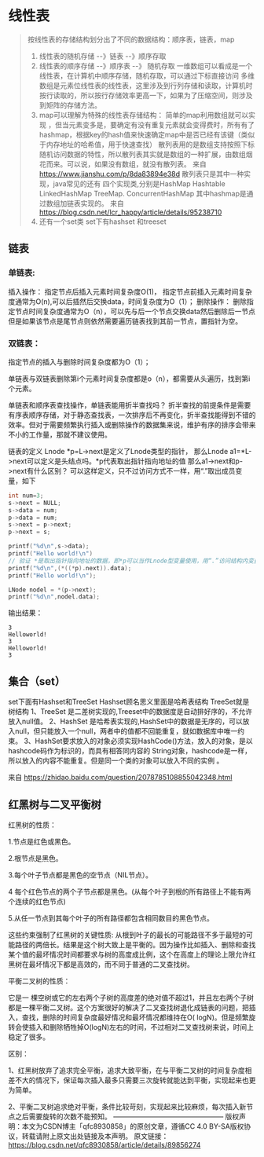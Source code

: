 # 线性表

> 按线性表的存储结构划分出了不同的数据结构：顺序表，链表，map
> 1. 线性表的随机存储 --》链表 --》顺序存取
> 2. 线性表的顺序存储 --》顺序表 --》 随机存取
     一维数组可以看成是一个线性表，在计算机中顺序存储，随机存取，可以通过下标直接访问
     多维数组是元素位线性表的线性表，这里涉及到行列存储和读取，计算机时按行读取的，所以按行存储效率更高一下，如果为了压缩空间，则涉及到矩阵的存储方法。
> 3. map可以理解为特殊的线性表存储结构：
     简单的map利用数组就可以实现 ，但当元素变多是，要确定有没有重复元素就会变得费时，所有有了hashmap，根据key的hash值来快速确定map中是否已经有该键（类似于内存地址的哈希值，用于快速查找）
     散列表用的是数组支持按照下标随机访问数据的特性，所以散列表其实就是数组的一种扩展，由数组烟花而来。可以说，如果没有数组，就没有散列表。
     来自 <https://www.jianshu.com/p/8da83894e38d>
     散列表只是其中一种实现，java常见的还有
     四个实现类,分别是HashMap
     Hashtable
     LinkedHashMap
     TreeMap.
     ConcurrentHashMap
     其中hashmap是通过数组加链表实现的。
     来自 <https://blog.csdn.net/lcr_happy/article/details/95238710>
> 4. 还有一个set类
     set下有hashset 和treeset

## 链表

### 单链表:

插入操作：
指定节点后插入元素时间复杂度O(1)，
指定节点前插入元素时间复杂度通常为O(n),可以后插然后交换data，时间复杂度为O（1）；
删除操作：
删除指定节点时间复杂度通常为O（n），可以先与后一个节点交换data然后删除后一节点
但是如果该节点是尾节点则依然需要遍历链表找到其前一节点，置指针为空。

### 双链表：

指定节点的插入与删除时间复杂度都为O（1）；

单链表与双链表删除第i个元素时间复杂度都是o（n），都需要从头遍历，找到第i个元素。

单链表和顺序表查找操作，单链表能用折半查找吗？
折半查找的前提条件是需要有序表顺序存储，对于静态查找表，一次排序后不再变化，折半查找能得到不错的效率。但对于需要频繁执行插入或删除操作的数据集来说，维护有序的排序会带来不小的工作量，那就不建议使用。

链表的定义
Lnode *p=L->next是定义了Lnode类型的指针，
那么Lnode a1=*L->next可以定义是头结点吗。*p代表取出指针指向地址的值
那么a1->next和p->next有什么区别？
可以这样定义，只不过访问方式不一样，用“.”取出成员变量，如下

``` C++
int num=3;
s->next = NULL;
s->data = num;
p->data = num;
s->next = p->next;
p->next = s;

printf("%d\n",s->data);
printf("Hello world!\n") 
// 验证 *是取出指针指向地址的数据，即*p可以当作Lnode型变量使用，用“.”访问结构内变量
printf("%d\n",(*((*p).next)).data);
printf("Hello world!\n");

LNode nodel = *(p->next);
printf("%d\n",nodel.data);
```

输出结果：

```
3
Helloworld! 
3
Helloworld! 
3
```

## 集合（set）

set下面有Hashset和TreeSet
Hashset顾名思义里面是哈希表结构
TreeSet就是树结构
1、TreeSet 是二差树实现的,Treeset中的数据度是自动排好序的，不允许放入null值。
2、HashSet 是哈希表实现的,HashSet中的数据是无序的，可以放入null，但只能放入一个null，两者中的值都不回能重复，就如数据库中唯一约束。
3、HashSet要求放入的对象必须实现HashCode()方法，放入的对象，是以hashcode码作为标识的，而具有相答同内容的
String对象，hashcode是一样，所以放入的内容不能重复。但是同一个类的对象可以放入不同的实例 。

来自 <https://zhidao.baidu.com/question/2078785108855042348.html>

## 红黑树与二叉平衡树

红黑树的性质：

1.节点是红色或黑色。

2.根节点是黑色。

3.每个叶子节点都是黑色的空节点（NIL节点）。

4 每个红色节点的两个子节点都是黑色。(从每个叶子到根的所有路径上不能有两个连续的红色节点)

5.从任一节点到其每个叶子的所有路径都包含相同数目的黑色节点。

这些约束强制了红黑树的关键性质:
从根到叶子的最长的可能路径不多于最短的可能路径的两倍长。结果是这个树大致上是平衡的。因为操作比如插入、删除和查找某个值的最坏情况时间都要求与树的高度成比例，这个在高度上的理论上限允许红黑树在最坏情况下都是高效的，而不同于普通的二叉查找树。

平衡二叉树的性质：

它是一
棵空树或它的左右两个子树的高度差的绝对值不超过1，并且左右两个子树都是一棵平衡二叉树。这个方案很好的解决了二叉查找树退化成链表的问题，把插入，查找，删除的时间复杂度最好情况和最坏情况都维持在O(
logN)。但是频繁旋转会使插入和删除牺牲掉O(logN)左右的时间，不过相对二叉查找树来说，时间上稳定了很多。

区别：

1、红黑树放弃了追求完全平衡，追求大致平衡，在与平衡二叉树的时间复杂度相差不大的情况下，保证每次插入最多只需要三次旋转就能达到平衡，实现起来也更为简单。

2、平衡二叉树追求绝对平衡，条件比较苛刻，实现起来比较麻烦，每次插入新节点之后需要旋转的次数不能预知。
————————————————
版权声明：本文为CSDN博主「qfc8930858」的原创文章，遵循CC 4.0 BY-SA版权协议，转载请附上原文出处链接及本声明。
原文链接： https://blog.csdn.net/qfc8930858/article/details/89856274







